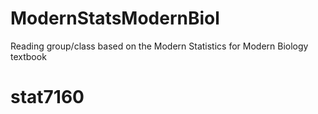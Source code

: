 # ModernStatsModernBiol
Reading group/class based on the Modern Statistics for Modern Biology textbook
# stat7160
